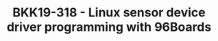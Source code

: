 ---
categories:
- bkk19
description: o 5 min, ROHM, the company introduction<br>o 5 min, Basic for Sensor
  UPM driver<br>o 5 min, Basic for Sensor Input driver and Android HAL driver<br>o
  5 min, Basic for Sensor IIO driver<br>o 10 min, Demo, Sensor UPM driver build and
  flash to 96Boards (Give away Sensor boards for 96Boards)<br><br>
image:
  featured: 'true'
  path: /assets/images/featured-images/bkk19/BKK19-318.png
session_attendee_num: '39'
session_id: BKK19-318
session_room: Session Room 3 (Lotus 10)
session_slot:
  end_time: '2019-04-03 11:55:00'
  start_time: '2019-04-03 11:30:00'
session_speakers:
- speaker_bio: ''
  speaker_company: ROHM Semiconductor GmbH
  speaker_image: /assets/images/speakers/bkk19/koki-okada
  speaker_location: Finland
  speaker_name: Koki Okada
  speaker_position: Director of Finland Software Development Center
  speaker_username: koki.okada
- speaker_bio: '- Leading software developments team in Finland.<br />- Over 20 years
    of embedded software development, some number of patents registered.<br />- Offshore
    software R&D experience with worldwide teams in Finland, US, Germany, India, China,
    etc..<br />- Firmware and driver development experience for Sensors, Wi-Fi SoC,
    MPEG codec, HDMI SoC in Linux kernel, Windows, and Embedded RTOS.'
  speaker_company: ROHM Semiconductor
  speaker_image: /assets/images/speakers/bkk19/koki-okada.jpg
  speaker_location: Finland
  speaker_name: Koki Okada
  speaker_position: Director of Finland Software Development Center
  speaker_username: okada.palegreen
session_track: 96Boards
tag: session
tags:
- Power Management
title: BKK19-318 - Linux sensor device driver programming with 96Boards
---